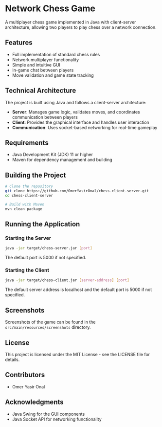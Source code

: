# Network Chess Game

A multiplayer chess game implemented in Java with client-server architecture, allowing two players to play chess over a network connection.

## Features

- Full implementation of standard chess rules
- Network multiplayer functionality
- Simple and intuitive GUI
- In-game chat between players
- Move validation and game state tracking

## Technical Architecture

The project is built using Java and follows a client-server architecture:

- **Server**: Manages game logic, validates moves, and coordinates communication between players
- **Client**: Provides the graphical interface and handles user interaction
- **Communication**: Uses socket-based networking for real-time gameplay

## Requirements

- Java Development Kit (JDK) 11 or higher
- Maven for dependency management and building

## Building the Project

```bash
# Clone the repository
git clone https://github.com/OmerYasirOnal/chess-client-server.git
cd chess-client-server

# Build with Maven
mvn clean package
```

## Running the Application

### Starting the Server

```bash
java -jar target/chess-server.jar [port]
```

The default port is 5000 if not specified.

### Starting the Client

```bash
java -jar target/chess-client.jar [server-address] [port]
```

The default server address is localhost and the default port is 5000 if not specified.

## Screenshots

Screenshots of the game can be found in the `src/main/resources/screenshots` directory.

## License

This project is licensed under the MIT License - see the LICENSE file for details.

## Contributors

- Omer Yasir Onal

## Acknowledgments

- Java Swing for the GUI components
- Java Socket API for networking functionality 